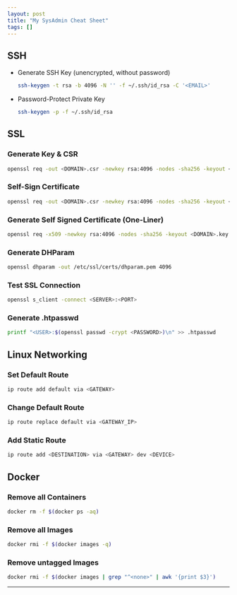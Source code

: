 ```yaml
---
layout: post
title: "My SysAdmin Cheat Sheet"
tags: []
---
```


## SSH
- Generate SSH Key (unencrypted, without password)
  ```bash
  ssh-keygen -t rsa -b 4096 -N '' -f ~/.ssh/id_rsa -C '<EMAIL>'
  ```
- Password-Protect Private Key
  ```bash
  ssh-keygen -p -f ~/.ssh/id_rsa
  ```

## SSL
### Generate Key & CSR
```bash
openssl req -out <DOMAIN>.csr -newkey rsa:4096 -nodes -sha256 -keyout <DOMAIN>.key -subj "/CN=<DOMAIN>"
```

### Self-Sign Certificate
```bash
openssl req -out <DOMAIN>.csr -newkey rsa:4096 -nodes -sha256 -keyout <DOMAIN>.key -subj "/CN=<DOMAIN>"
```

### Generate Self Signed Certificate (One-Liner)
```bash
openssl req -x509 -newkey rsa:4096 -nodes -sha256 -keyout <DOMAIN>.key -out <DOMAIN>.pem -days 365 -subj "/CN=<DOMAIN>"
```

### Generate DHParam
```bash
openssl dhparam -out /etc/ssl/certs/dhparam.pem 4096
```

### Test SSL Connection
```bash
openssl s_client -connect <SERVER>:<PORT>
```

### Generate .htpasswd
```bash
printf "<USER>:$(openssl passwd -crypt <PASSWORD>)\n" >> .htpasswd
```

## Linux Networking

### Set Default Route
```bash
ip route add default via <GATEWAY>
```

### Change Default Route
```bash
ip route replace default via <GATEWAY_IP>
```

### Add Static Route
```bash
ip route add <DESTINATION> via <GATEWAY> dev <DEVICE>
```

## Docker
### Remove all Containers
```bash
docker rm -f $(docker ps -aq)
```

### Remove all Images
```bash
docker rmi -f $(docker images -q)
```

### Remove untagged Images
```bash
docker rmi -f $(docker images | grep "^<none>" | awk '{print $3}')
```

---
